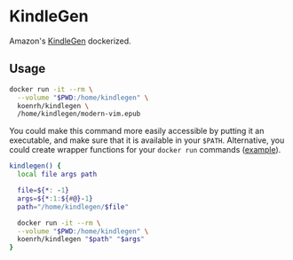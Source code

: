# KindleGen

Amazon's [KindleGen](https://www.amazon.com/gp/feature.html?ie=UTF8&docId=1000765211)
dockerized.

## Usage

```bash
docker run -it --rm \
  --volume "$PWD:/home/kindlegen" \
  koenrh/kindlegen \
  /home/kindlegen/modern-vim.epub
```

You could make this command more easily accessible by putting it an executable,
and make sure that it is available in your `$PATH`. Alternative, you could create
wrapper functions for your `docker run` commands ([example](https://github.com/jessfraz/dotfiles/blob/master/.dockerfunc)).

```bash
kindlegen() {
  local file args path

  file=${*: -1}
  args=${*:1:${#@}-1}
  path="/home/kindlegen/$file"

  docker run -it --rm \
  --volume "$PWD:/home/kindlegen" \
  koenrh/kindlegen "$path" "$args"
}
```

